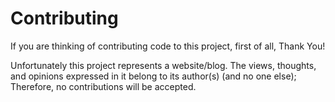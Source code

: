 # Contributing

If you are thinking of contributing code to this project, first of all, Thank
You!

Unfortunately this project represents a website/blog. The views, thoughts, and
opinions expressed in it belong to its author(s) (and no one else); Therefore,
no contributions will be accepted.
